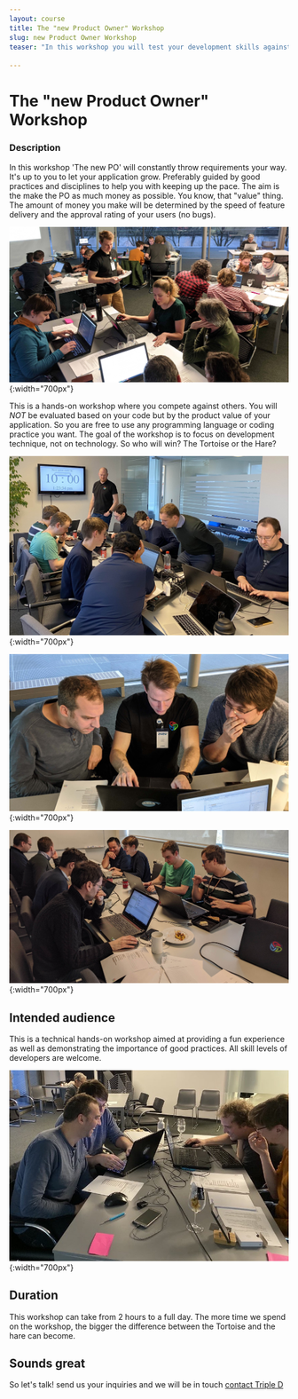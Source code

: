 ```yaml
---
layout: course
title: The "new Product Owner" Workshop
slug: new Product Owner Workshop
teaser: "In this workshop you will test your development skills against those of your fellow developers. Trying to deliver features at a sustainable speed. Because the only way to go fast is to go well."

---
```


# The "new Product Owner" Workshop

### Description

In this workshop 'The new PO' will constantly throw requirements your way. It's up to you to let your application grow. Preferably guided by good practices and disciplines to help you with keeping up the pace. The aim is the make the PO as much money as possible. You know, that "value" thing. The amount of money you make will be determined by the speed of feature delivery and the approval rating of your users (no bugs).

![New PO 4](/img/courses/newpo/newpo4.jpg){:width="700px"} 

This is a hands-on workshop where you compete against others. You will *NOT* be evaluated based on your code but by the product value of your application. So you are free to use any programming language or coding practice you want. The goal of the workshop is to focus on development technique, not on technology. So who will win? The Tortoise or the Hare?

![New PO 2](/img/courses/newpo/newpo2.jpg){:width="700px"} 

![New PO 3](/img/courses/newpo/newpo3.jpg){:width="700px"} 

![New PO 5](/img/courses/newpo/newpo5.jpg){:width="700px"}


## Intended audience

This is a technical hands-on workshop aimed at providing a fun experience as well as demonstrating the importance of good practices. All skill levels of developers are welcome.  


![New PO 1](/img/courses/newpo/newpo1.jpg){:width="700px"} 

## Duration

This workshop can take from 2 hours to a full day. The more time we spend on the workshop, the bigger the difference between the Tortoise and the hare can become. 

## Sounds great

So let's talk! send us your inquiries and we will be in touch 
[contact Triple D](/contact/)

